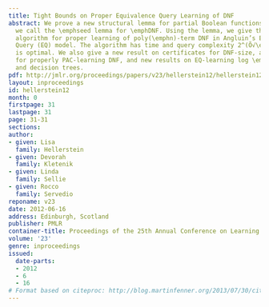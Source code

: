 ```yaml
---
title: Tight Bounds on Proper Equivalence Query Learning of DNF
abstract: We prove a new structural lemma for partial Boolean functions \emphf, which
  we call the \emphseed lemma for \emphDNF. Using the lemma, we give the first subexponential
  algorithm for proper learning of poly(\emphn)-term DNF in Angluin’s Equivalence
  Query (EQ) model. The algorithm has time and query complexity 2^(Õ√\emphn), which
  is optimal. We also give a new result on certificates for DNF-size, a simple algorithm
  for properly PAC-learning DNF, and new results on EQ-learning log \emphn-term DNF
  and decision trees.
pdf: http://jmlr.org/proceedings/papers/v23/hellerstein12/hellerstein12.pdf
layout: inproceedings
id: hellerstein12
month: 0
firstpage: 31
lastpage: 31
page: 31-31
sections: 
author:
- given: Lisa
  family: Hellerstein
- given: Devorah
  family: Kletenik
- given: Linda
  family: Sellie
- given: Rocco
  family: Servedio
reponame: v23
date: 2012-06-16
address: Edinburgh, Scotland
publisher: PMLR
container-title: Proceedings of the 25th Annual Conference on Learning Theory
volume: '23'
genre: inproceedings
issued:
  date-parts:
  - 2012
  - 6
  - 16
# Format based on citeproc: http://blog.martinfenner.org/2013/07/30/citeproc-yaml-for-bibliographies/
---
```

